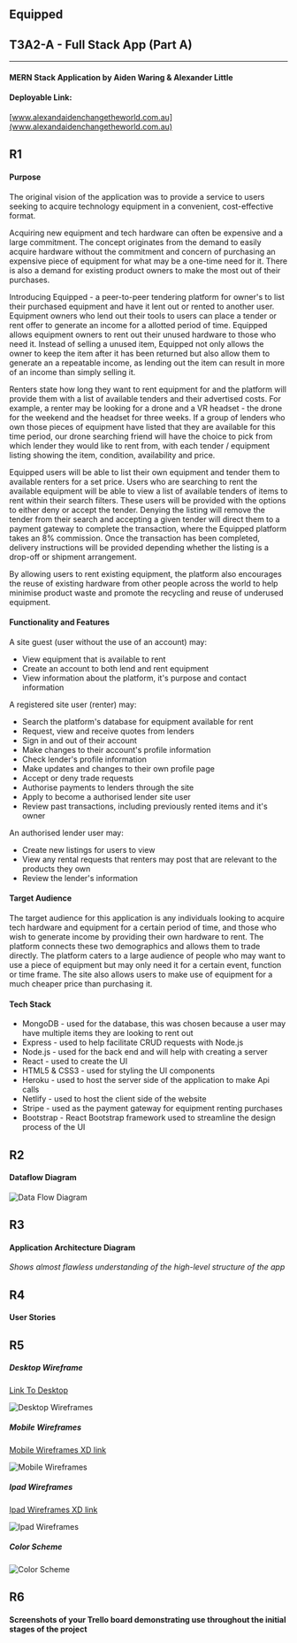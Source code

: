 ## Equipped

## T3A2-A - Full Stack App (Part A)

---

#### MERN Stack Application by Aiden Waring & Alexander Little

#### Deployable Link:
[www.alexandaidenchangetheworld.com.au](www.alexandaidenchangetheworld.com.au)

## R1

#### Purpose

The original vision of the application was to provide a service to users seeking to acquire technology equipment in a convenient, cost-effective format.

Acquiring new equipment and tech hardware can often be expensive and a large commitment. The concept originates from the demand to easily acquire hardware without the commitment and concern of purchasing an expensive piece of equipment for what may be a one-time need for it. There is also a demand for existing product owners to make the most out of their purchases.

Introducing Equipped - a peer-to-peer tendering platform for owner's to list their purchased equipment and have it lent out or rented to another user. Equipment owners who lend out their tools to users can place a tender or rent offer to generate an income for a allotted period of time. Equipped allows equipment owners to rent out their unused hardware to those who need it. Instead of selling a unused item, Equipped not only allows the owner to keep the item after it has been returned but also allow them to generate an a repeatable income, as lending out the item can result in more of an income than simply selling it.

Renters state how long they want to rent equipment for and the platform will provide them with a list of available tenders and their advertised costs. For example, a renter may be looking for a drone and a VR headset - the drone for the weekend and the headset for three weeks. If a group of lenders who own those pieces of equipment have listed that they are available for this time period, our drone searching friend will have the choice to pick from which lender they would like to rent from, with each tender / equipment listing showing the item, condition, availability and price.

Equipped users will be able to list their own equipment and tender them to available renters for a set price. Users who are searching to rent the available equipment will be able to view a list of available tenders of items to rent within their search filters. These users will be provided with the options to either deny or accept the tender. Denying the listing will remove the tender from their search and accepting a given tender will direct them to a payment gateway to complete the transaction, where the Equipped platform takes an 8% commission. Once the transaction has been completed, delivery instructions will be provided depending whether the listing is a drop-off or shipment arrangement.

By allowing users to rent existing equipment, the platform also encourages the reuse of existing hardware from other people across the world to help minimise product waste and promote the recycling and reuse of underused equipment.

#### Functionality and Features

A site guest (user without the use of an account) may:

* View equipment that is available to rent
* Create an account to both lend and rent equipment
* View information about the platform, it's purpose and contact information

A registered site user (renter) may:

* Search the platform's database for equipment available for rent
* Request, view and receive quotes from lenders
* Sign in and out of their account
* Make changes to their account's profile information
* Check lender's profile information
* Make updates and changes to their own profile page
* Accept or deny trade requests
* Authorise payments to lenders through the site
* Apply to become a authorised lender site user
* Review past transactions, including previously rented items and it's owner

An authorised lender user may:

* Create new listings for users to view
* View any rental requests that renters may post that are relevant to the products they own
* Review the lender's information

#### Target Audience

The target audience for this application is any individuals looking to acquire tech hardware and equipment for a certain period of time, and those who wish to generate income by providing their own hardware to rent. The platform connects these two demographics and allows them to trade directly. The platform caters to a large audience of people who may want to use a piece of equipment but may only need it for a certain event, function or time frame. The site also allows users to make use of equipment for a much cheaper price than purchasing it.

#### Tech Stack

* MongoDB - used for the database, this was chosen because a user may have multiple items they are looking to rent out
* Express -  used to help facilitate CRUD requests with Node.js
* Node.js -  used for the back end and will help with creating a server
* React -  used to create the UI
* HTML5 & CSS3 - used for styling the UI components
* Heroku - used to host the server side of the application to make Api calls
* Netlify - used to host the client side of the website
* Stripe - used as the payment gateway for equipment renting purchases
* Bootstrap - React Bootstrap framework used to streamline the design process of the UI

## R2

#### Dataflow Diagram

![Data Flow Diagram](./docs/DFD/equipped-dfd.png)

## R3

#### Application Architecture Diagram

*Shows almost flawless understanding of the high-level structure of the app*

## R4

#### User Stories

## R5

##### Desktop Wireframe 

[Link To Desktop](https://xd.adobe.com/view/4879c0bc-ca88-400b-8dac-c6e975d3a069-1d2a/)

![Desktop Wireframes](./docs/wireframes/equiped-wireframes-desktop.png)

##### Mobile Wireframes

[Mobile Wireframes XD link](https://xd.adobe.com/view/9969e417-1bb0-4aa3-ac64-84d3a211d9ec-cc3a/)

![Mobile Wireframes](./docs/wireframes/equiped-wireframes-mobile.png)

##### Ipad Wireframes

[Ipad Wireframes XD link](https://xd.adobe.com/view/ca7c010e-4c3a-4b6c-aea4-5d078954395b-9f2f/)

![Ipad Wireframes](./docs/wireframes/equiped-wireframes-ipad.png)

##### Color Scheme

![Color Scheme](./docs/Equipped-colors.png)

## R6

#### Screenshots of your Trello board demonstrating use throughout the initial stages of the project

